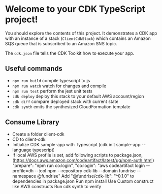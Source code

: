 # Welcome to your CDK TypeScript project!

You should explore the contents of this project. It demonstrates a CDK app with an instance of a stack (`ClientCdkStack`)
which contains an Amazon SQS queue that is subscribed to an Amazon SNS topic.

The `cdk.json` file tells the CDK Toolkit how to execute your app.

## Useful commands

 * `npm run build`   compile typescript to js
 * `npm run watch`   watch for changes and compile
 * `npm run test`    perform the jest unit tests
 * `cdk deploy`      deploy this stack to your default AWS account/region
 * `cdk diff`        compare deployed stack with current state
 * `cdk synth`       emits the synthesized CloudFormation template

## Consume Library
* Create a folder client-cdk
* CD to client-cdk
* Initialize CDK sample-app with Typescript (cdk init sample-app --language typescript)
* If local AWS profile is set, add following scripts to package.json, (https://docs.aws.amazon.com/codeartifact/latest/ug/npm-auth.html)
"prepare": "npm run co:login", 
"co:login": "aws codeartifact login --profile=dh --tool npm --repository cdk-lib --domain fundrise --namespace @fundrise"
Add "@fundrise/cdk-lib": "^0.1.0" to dependencies in package.json
Run npm install
Use Custom construct like AWS constructs
Run cdk synth to verify
